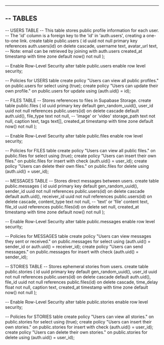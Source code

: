
-----------------------------------------
-- TABLES
-----------------------------------------

-- USERS TABLE
-- This table stores public profile information for each user.
-- The 'id' column is a foreign key to the 'id' in 'auth.users', creating a one-to-one link.
create table public.users (
  id uuid not null primary key references auth.users(id) on delete cascade,
  username text,
  avatar_url text,
  -- Note: email can be retrieved by joining with auth.users
  created_at timestamp with time zone default now() not null
);

-- Enable Row-Level Security
alter table public.users enable row level security;

-- Policies for USERS table
create policy "Users can view all public profiles." on public.users for select using (true);
create policy "Users can update their own profile." on public.users for update using (auth.uid() = id);

-- FILES TABLE
-- Stores references to files in Supabase Storage.
create table public.files (
  id uuid primary key default gen_random_uuid(),
  user_id uuid not null references public.users(id) on delete cascade default auth.uid(),
  file_type text not null, -- 'image' or 'video'
  storage_path text not null,
  caption text,
  tags text[],
  created_at timestamp with time zone default now() not null
);

-- Enable Row-Level Security
alter table public.files enable row level security;

-- Policies for FILES table
create policy "Users can view all public files." on public.files for select using (true);
create policy "Users can insert their own files." on public.files for insert with check (auth.uid() = user_id);
create policy "Users can delete their own files." on public.files for delete using (auth.uid() = user_id);


-- MESSAGES TABLE
-- Stores direct messages between users.
create table public.messages (
  id uuid primary key default gen_random_uuid(),
  sender_id uuid not null references public.users(id) on delete cascade default auth.uid(),
  receiver_id uuid not null references public.users(id) on delete cascade,
  content_type text not null, -- 'text' or 'file'
  content text,
  file_id uuid references public.files(id) on delete set null,
  created_at timestamp with time zone default now() not null
);

-- Enable Row-Level Security
alter table public.messages enable row level security;

-- Policies for MESSAGES table
create policy "Users can view messages they sent or received." on public.messages for select using (auth.uid() = sender_id or auth.uid() = receiver_id);
create policy "Users can send messages." on public.messages for insert with check (auth.uid() = sender_id);

-- STORIES TABLE
-- Stores ephemeral stories from users.
create table public.stories (
  id uuid primary key default gen_random_uuid(),
  user_id uuid not null references public.users(id) on delete cascade default auth.uid(),
  file_id uuid not null references public.files(id) on delete cascade,
  time_delay float not null,
  caption text,
  created_at timestamp with time zone default now() not null
);

-- Enable Row-Level Security
alter table public.stories enable row level security;

-- Policies for STORIES table
create policy "Users can view all stories." on public.stories for select using (true);
create policy "Users can insert their own stories." on public.stories for insert with check (auth.uid() = user_id);
create policy "Users can delete their own stories." on public.stories for delete using (auth.uid() = user_id);